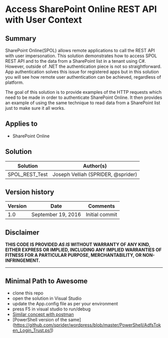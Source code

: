 # Access SharePoint Online REST API with User Context

## Summary

SharePoint Online(SPOL) allows remote applications to call the REST API with user impersonation. This solution demonstrates how to access SPOL REST API and to the data from a SharePoint list in a tenant using C#. However, outside of .NET the authentication piece is not so straightforward. App authentication solves this issue for registered apps but in this solution you will see how remote user authentication can be achieved, regardless of platform.

The goal of this solution is to provide examples of the HTTP requests which need to be made in order to authenticate SharePoint Online. It then provides an example of using the same technique to read data from a SharePoint list just to make sure it all works.

## Applies to

* SharePoint Online

## Solution

Solution|Author(s)
--------|---------
SPOL_REST_Test|Joseph Velliah (SPRIDER, @sprider)

## Version history

Version|Date|Comments
-------|----|--------
1.0|September 19, 2016|Initial commit

## Disclaimer
**THIS CODE IS PROVIDED *AS IS* WITHOUT WARRANTY OF ANY KIND, EITHER EXPRESS OR IMPLIED, INCLUDING ANY IMPLIED WARRANTIES OF FITNESS FOR A PARTICULAR PURPOSE, MERCHANTABILITY, OR NON-INFRINGEMENT.**

---

## Minimal Path to Awesome

- clone this repo
- open the solution in Visual Studio 
- update the App.config file as per your environment 
- press F5 in visual studio to run/debug
- [Similar concept with postman](https://blog.sprider.org/2016/09/15/access-sharepoint-online-rest-api-via-google-postman-with-user-context/)
- [PowerShell version of the same] (https://github.com/sprider/wordpress/blob/master/PowerShell/AdfsToken_Login_Trust.ps1)




